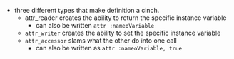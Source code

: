 * three different types that make definition a cinch.
  * attr_reader creates the ability to return the specific instance variable
    * can also be written `attr :nameoVariable`
  * `attr_writer` creates the ability to set the specific instance variable
  * `attr_accessor` slams what the other do into one call
    * can also be written as `attr :nameoVariable, true`